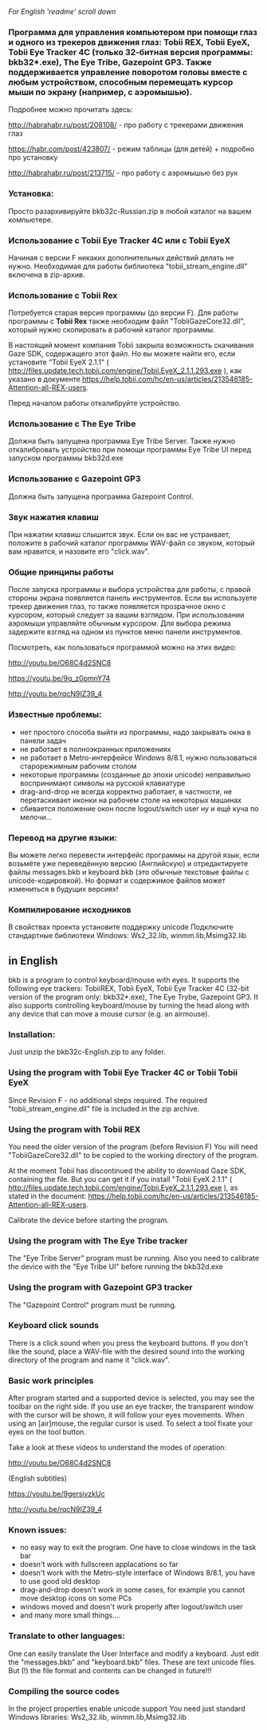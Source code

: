 *For English 'readme' scroll down*

### Программа для управления компьютером при помощи глаз и одного из трекеров движения глаз: Tobii REX, Tobii EyeX, Tobii Eye Tracker 4C (только 32-битная версия программы: bkb32*.exe), The Eye Tribe, Gazepoint GP3. Также поддерживается управление поворотом головы вместе с любым устройством, способным перемещать курсор мыши по экрану (например, с аэромышью).

Подробнее можно прочитать здесь:  

http://habrahabr.ru/post/208108/ - про работу с трекерами движения глаз

https://habr.com/post/423807/ - режим таблицы (для детей) + подробно про установку

http://habrahabr.ru/post/213715/ - про работу с аэромышью без рук


### Установка:
Просто разархивируйте bkb32c-Russian.zip в любой каталог на вашем компьютере.

### Использование с Tobii Eye Tracker 4C или с Tobii EyeX 
Начиная с версии F никаких дополнительных действий делать не нужно. Необходимая для работы библиотека "tobii_stream_engine.dll" включена в zip-архив.

### Использование с Tobii Rex 
Потребуется старая версия программы (до версии F).
Для работы программы с **Tobii Rex** также необходим файл "TobiiGazeCore32.dll", который нужно скопировать в рабочий каталог программы.

В настоящий момент компания Tobii закрыла возможность скачивания Gaze SDK, содержащего этот файл. Но вы можете найти его, если установите "Tobii EyeX 2.1.1" ( http://files.update.tech.tobii.com/engine/Tobii.EyeX_2.1.1.293.exe ), как 
указано в документе https://help.tobii.com/hc/en-us/articles/213546185-Attention-all-REX-users.

Перед началом работы откалибруйте устройство.

### Использование с The Eye Tribe
Должна быть запущена программа Eye Tribe Server. Также нужно откалибровать устройство при помощи программы Eye Tribe UI перед запуском программы bkb32d.exe

### Использование с Gazepoint GP3
Должна быть запущена программа Gazepoint Control.

### Звук нажатия клавиш
При нажатии клавиш слышится звук. Если он вас не устраивает, положите в рабочий каталог программы WAV-файл со звуком, который вам нравится, и назовите его "click.wav".

### Общие принципы работы

После запуска программы и выбора устройства для работы, с правой стороны экрана появляется панель инструментов. Если вы используете трекер движения глаз, то также появляется прозрачное окно с курсором, который следует за вашим взглядом. При использовании аэромыши управляйте обычным курсором. Для выбора режима задержите взгляд на одном из пунктов меню панели инструментов.

Посмотреть, как пользоваться программой можно на этих видео:

http://youtu.be/O68C4d2SNC8

https://youtu.be/9q_z0pmnY74

http://youtu.be/rqcN9IZ39_4


### Известные проблемы:
- нет простого способа выйти из программы, надо закрывать окна в панели задач
- не работает в полноэкранных приложениях
- не работает в Metro-интерфейсе Windows 8/8.1, нужно пользоваться старорежимным рабочим столом
- некоторые программы (созданные до эпохи unicode) неправильно воспринимают символы на русской клавиатуре
- drag-and-drop не всегда корректно работает, в частности, не перетаскивает иконки на рабочем столе на некоторых машинах
- сбивается положение окон после logout/switch user
ну и ещё куча по мелочи...

### Перевод на другие языки:
Вы можете легко перевести интерфейс программы на другой язык, если возьмёте уже переведённую версию (Английскую) и отредактируете файлы messages.bkb и keyboard.bkb (это обычные текстовые файлы с unicode-кодировкой).
Но формат и содержимое файлов может измениться в будущих версиях!

### Компилирование исходников

В свойствах проекта установите поддержку unicode
Подключите стандартные библиотеки Windows: Ws2_32.lib, winmm.lib,Msimg32.lib


## in English

bkb is a program to control keyboard/mouse with eyes. It supports the following eye trackers: TobiiREX, Tobii EyeX, Tobii Eye Tracker 4C (32-bit version of the program only: bkb32*.exe), The Eye Trybe, Gazepoint GP3. It also supports controlling keyboard/mouse by turning the head along with any device that can move a mouse cursor (e.g. an airmouse).

### Installation:
Just unzip the bkb32c-English.zip to any folder. 

### Using the program with Tobii Eye Tracker 4C or Tobii Tobii EyeX
Since Revision F - no additional steps required. The required "tobii_stream_engine.dll" file is included in the zip archive.

### Using the program with Tobii REX
You need the older version of the program (before Revision F)
You will need "TobiiGazeCore32.dll" to be copied to the working directory of the program. 

At the moment Tobii has discontinued the ability to download Gaze SDK, containing the file. But you can get it if you install "Tobii EyeX 2.1.1" ( http://files.update.tech.tobii.com/engine/Tobii.EyeX_2.1.1.293.exe ), as 
stated in the document: https://help.tobii.com/hc/en-us/articles/213546185-Attention-all-REX-users.

Calibrate the device before starting the program.

### Using the program with The Eye Tribe tracker

The "Eye Tribe Server" program must be running. Also you need to calibrate the device with the "Eye Tribe UI" before running  the bkb32d.exe

### Using the program with Gazepoint GP3 tracker

The "Gazepoint Control" program must be running.

### Keyboard click sounds
There is a click sound when you press the keyboard buttons. If you don't like the sound, place a WAV-file with the desired sound into the working directory of the program and name it "click.wav".

### Basic work principles
After program started and a supported device is selected, you may see the toolbar on the right side. If you use an eye tracker, the transparent window with the cursor will be shown, it will follow your eyes movements. When using an [air]mouse, the regular cursor is used. To select a tool fixate your eyes on the tool button.

Take a look at these videos to understand the modes of operation:

http://youtu.be/O68C4d2SNC8

(English subtitles)

https://youtu.be/9gersivzkUc

http://youtu.be/rqcN9IZ39_4

### Known issues:
- no easy way to exit the program. One have to close windows in the task bar
- doesn't work with fullscreen applacations so far
- doesn't work with the Metro-style interface of Windows 8/8.1, you have to use good old desktop
- drag-and-drop doesn't work in some cases, for example you cannot move desktop icons on some PCs
- windows moved and doesn't work properly after logout/switch user
- and many more small things....

### Translate to other languages:
One can easily translate the User Interface and modify a keyboard. Just edit the "messages.bkb" and "keyboard.bkb" files. These are text unicode files. But (!) the file format and contents can be changed in future!!!

### Compiling the source codes

In the project properties enable unicode support
You need just standard Windows libraries: Ws2_32.lib, winmm.lib,Msimg32.lib
